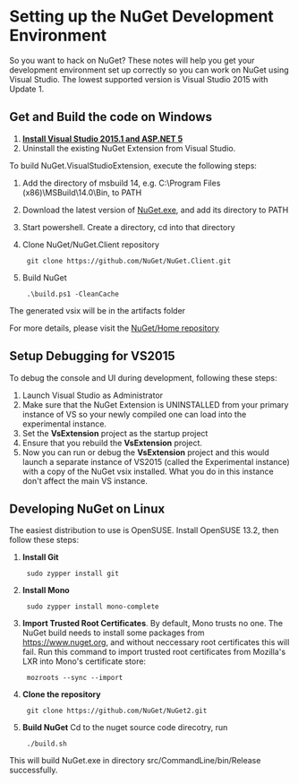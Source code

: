 # Setting up the NuGet Development Environment
So you want to hack on NuGet? These notes will help you get your development environment
set up correctly so you can work on NuGet using Visual Studio. The lowest supported
version is Visual Studio 2015 with Update 1.

## Get and Build the code on Windows
1. **<a href="http://docs.asp.net/en/latest/getting-started/installing-on-windows.html">Install Visual Studio 2015.1 and ASP.NET 5</a>**
1. Uninstall the existing NuGet Extension from Visual Studio.

To build NuGet.VisualStudioExtension, execute the following steps:

1. Add the directory of msbuild 14, e.g. C:\Program Files (x86)\MSBuild\14.0\Bin, to PATH
1. Download the latest version of [NuGet.exe](https://www.nuget.org/nuget.exe), and add its directory to PATH
1. Start powershell. Create a directory, cd into that directory
1. Clone NuGet/NuGet.Client repository

        git clone https://github.com/NuGet/NuGet.Client.git

1. Build NuGet

        .\build.ps1 -CleanCache

The generated vsix will be in the artifacts folder

For more details, please visit the [NuGet/Home repository](https://github.com/NuGet/Home/blob/master/README.md)

## Setup Debugging for VS2015
To debug the console and UI during development, following these steps:

1. Launch Visual Studio as Administrator
1. Make sure that the NuGet Extension is UNINSTALLED from your primary instance of VS so your newly compiled one can load into the experimental instance.
1. Set the **VsExtension** project as the startup project
1. Ensure that you rebuild the **VsExtension** project.
1. Now you can run or debug the **VsExtension** project and this would launch a separate instance of VS2015 (called the Experimental instance)
with a copy of the NuGet vsix installed. What you do in this instance don't affect the main VS instance.

## Developing NuGet on Linux
The easiest distribution to use is OpenSUSE. Install OpenSUSE 13.2, then follow these steps:

1. **Install Git**

        sudo zypper install git
1. **Install Mono**

        sudo zypper install mono-complete
1. **Import Trusted Root Certificates**. By default, Mono trusts no one.
The NuGet build needs to install some packages from https://www.nuget.org,
and without neccessary root certificates this will fail. Run
this command to import trusted root certificates from Mozilla's LXR into
Mono's certificate store:

        mozroots --sync --import
1. **Clone the repository**

        git clone https://github.com/NuGet/NuGet2.git

1. **Build NuGet** Cd to the nuget source code direcotry, run

        ./build.sh
This will build NuGet.exe in directory src/CommandLine/bin/Release successfully.
